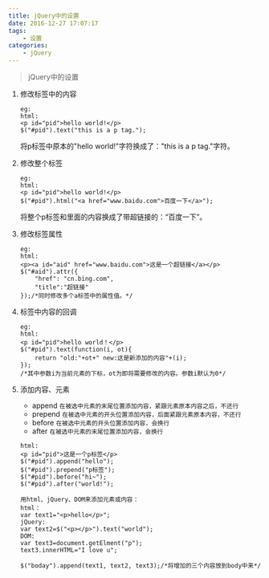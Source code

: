 ```yaml
---
title: jQuery中的设置
date: 2016-12-27 17:07:17
tags:
	- 设置
categories:
	- jQuery
---
```


> jQuery中的设置

1. 修改标签中的内容

	```
	eg:
	html: 
	<p id="pid">hello world!</p>
	$("#pid").text("this is a p tag.");
	```
	将p标签中原本的"hello world!"字符换成了："this is a p tag."字符。
<!--more-->
2. 修改整个标签

	```
	eg:
	html:
	<p id="pid">hello world!</p>
	$("#pid").html("<a href="www.baidu.com">百度一下</a>");
	```
	将整个p标签和里面的内容换成了带超链接的：“百度一下”。
3. 修改标签属性
	
	```
	eg:
	html:
	<p><a id="aid" href="www.baidu.com">这是一个超链接</a></p>
	$("#aid").attr({
		"href": "cn.bing.com",
		"title":"超链接"	
	});/*同时修改多个a标签中的属性值。*/
	```
4. 标签中内容的回调

	```
	eg:
	html:
	<p id="pid">hello world！</p>
	$("#pid").text(function(i, ot){
		return "old:"+ot+" new:这是新添加的内容"+(i);
	});
	/*其中参数i为当前元素的下标，ot为即将需要修改的内容。参数i默认为0*/
	```
5. 添加内容、元素
	* append	`在被选中元素的末尾位置添加内容，紧跟元素原本内容之后，不还行`
	* prepend `在被选中元素的开头位置添加内容，后面紧跟元素原本内容，不还行`
	* before `在被选中元素的开头位置添加内容，会换行`
	* after `在被选中元素的末尾位置添加内容，会换行`

	```
	html:
	<p id="pid">这是一个p标签</p>
	$("#pid").append("hello");
	$("#pid").prepend("p标签");
	$("#pid").before("hi~");
	$("#pid").after("world!");
	
	用html、jQuery、DOM来添加元素或内容：
	html：
	var text1="<p>hello</p>"; 
	jQuery:
	var text2=$("<p></p>").text("world"); 
	DOM:
	var text3=document.getElment("p");
	text3.innerHTML="I love u";
	
	$("boday").append(text1, text2, text3);/*将增加的三个内容放到body中来*/
	```


